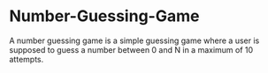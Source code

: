 # Number-Guessing-Game
A number guessing game is a simple guessing game where a user is supposed to guess a number between 0 and N in a maximum of 10 attempts.
